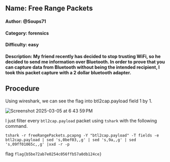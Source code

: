 ## Name: Free Range Packets
#### Author: @Soups71
#### Category: forensics
#### Difficulty: easy
#### Description: My friend recently has decided to stop trusting WiFi, so he decided to send me information over Bluetooth. In order to prove that you can capture data from Bluetooth without being the intended recipient, I took this packet capture with a 2 dollar bluetooth adapter. 

## Procedure
Using wireshark, we can see the flag into btl2cap.payload field 1 by 1.

![Screenshot 2025-03-05 at 6 43 59 PM](https://github.com/user-attachments/assets/872862cc-0b87-43c7-8da6-502d3980c94e)

I just filter every ```btl2cap.payload``` packet using ```tshark``` with the following command.
```
tshark -r freeRangePackets.pcapng -Y "btl2cap.payload" -T fields -e btl2cap.payload | sed 's,0bef03,,g' | sed 's,9a,,g' | sed 's,09ff01065c,,g' |xxd -r -p                                                                                              
```

flag ```flag{b5be72ab7e0254c056ffb57a0db124ce}   ```
